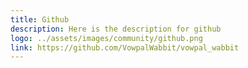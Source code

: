 ```yaml
---
title: Github
description: Here is the description for github
logo: ../assets/images/community/github.png
link: https://github.com/VowpalWabbit/vowpal_wabbit
---
```

